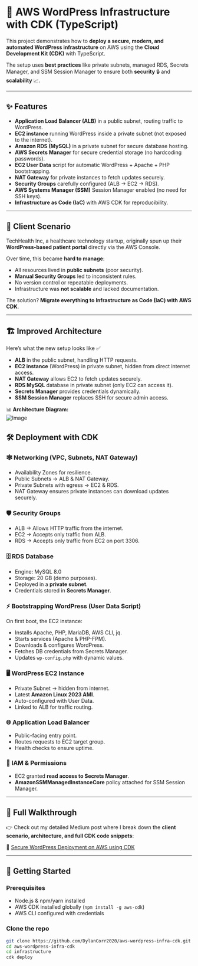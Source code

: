 # 🚀 AWS WordPress Infrastructure with CDK (TypeScript)

This project demonstrates how to **deploy a secure, modern, and automated WordPress infrastructure** on AWS using the **Cloud Development Kit (CDK)** with TypeScript.

The setup uses **best practices** like private subnets, managed RDS, Secrets Manager, and SSM Session Manager to ensure both **security** 🔒 and **scalability** 📈.

---

## ✨ Features

- **Application Load Balancer (ALB)** in a public subnet, routing traffic to WordPress.
- **EC2 instance** running WordPress inside a private subnet (not exposed to the internet).
- **Amazon RDS (MySQL)** in a private subnet for secure database hosting.
- **AWS Secrets Manager** for secure credential storage (no hardcoding passwords).
- **EC2 User Data** script for automatic WordPress + Apache + PHP bootstrapping.
- **NAT Gateway** for private instances to fetch updates securely.
- **Security Groups** carefully configured (ALB → EC2 → RDS).
- **AWS Systems Manager (SSM)** Session Manager enabled (no need for SSH keys).
- **Infrastructure as Code (IaC)** with AWS CDK for reproducibility.

---

## 🏥 Client Scenario

TechHealth Inc, a healthcare technology startup, originally spun up their **WordPress-based patient portal** directly via the AWS Console.

Over time, this became **hard to manage**:

- All resources lived in **public subnets** (poor security).
- **Manual Security Groups** led to inconsistent rules.
- No version control or repeatable deployments.
- Infrastructure was **not scalable** and lacked documentation.

The solution? **Migrate everything to Infrastructure as Code (IaC) with AWS CDK**.

---

## 🏗 Improved Architecture

Here’s what the new setup looks like ✅

- **ALB** in the public subnet, handling HTTP requests.
- **EC2 instance** (WordPress) in private subnet, hidden from direct internet access.
- **NAT Gateway** allows EC2 to fetch updates securely.
- **RDS MySQL** database in private subnet (only EC2 can access it).
- **Secrets Manager** provides credentials dynamically.
- **SSM Session Manager** replaces SSH for secure admin access.

📊 **Architecture Diagram:**  
![Image](https://github.com/user-attachments/assets/a02391ce-5720-4766-8257-f9cf980c6cb8)

## 🛠 Deployment with CDK

### 🕸 Networking (VPC, Subnets, NAT Gateway)

- Availability Zones for resilience.
- Public Subnets → ALB & NAT Gateway.
- Private Subnets with egress → EC2 & RDS.
- NAT Gateway ensures private instances can download updates securely.

### 🛡 Security Groups

- ALB → Allows HTTP traffic from the internet.
- EC2 → Accepts only traffic from ALB.
- RDS → Accepts only traffic from EC2 on port 3306.

### 🗄 RDS Database

- Engine: MySQL 8.0
- Storage: 20 GB (demo purposes).
- Deployed in a **private subnet**.
- Credentials stored in **Secrets Manager**.

### ⚡️ Bootstrapping WordPress (User Data Script)

On first boot, the EC2 instance:

- Installs Apache, PHP, MariaDB, AWS CLI, jq.
- Starts services (Apache & PHP-FPM).
- Downloads & configures WordPress.
- Fetches DB credentials from Secrets Manager.
- Updates `wp-config.php` with dynamic values.

### 🖥 WordPress EC2 Instance

- Private Subnet → hidden from internet.
- Latest **Amazon Linux 2023 AMI**.
- Auto-configured with User Data.
- Linked to ALB for traffic routing.

### 🌐 Application Load Balancer

- Public-facing entry point.
- Routes requests to EC2 target group.
- Health checks to ensure uptime.

### 🔑 IAM & Permissions

- EC2 granted **read access to Secrets Manager**.
- **AmazonSSMManagedInstanceCore** policy attached for SSM Session Manager.

---

## 📖 Full Walkthrough

👉 Check out my detailed Medium post where I break down the **client scenario, architecture, and full CDK code snippets**:

🔗 [Secure WordPress Deployment on AWS using CDK](https://medium.com/@dylancorr.g/498c1e34da2d)

---

## 🚀 Getting Started

### Prerequisites

- Node.js & npm/yarn installed
- AWS CDK installed globally (`npm install -g aws-cdk`)
- AWS CLI configured with credentials

### Clone the repo

```bash
git clone https://github.com/DylanCorr2020/aws-wordpress-infra-cdk.git
cd aws-wordpress-infra-cdk
cd infrastructure
cdk deploy
```
